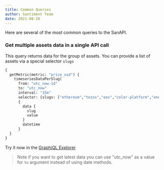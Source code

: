 ```yaml
---
title: Common Queries
author: Santiment Team
date: 2021-08-26
---
```


Here are several of the most common queries to the SanAPI. 

### Get multiple assets data in a single API call

This query returns data for the group of assets. You can provide a list of
assets via a special selector ```slugs```

```graphql
{ 
  getMetric(metric: "price_usd") {
    timeseriesDataPerSlug(
      from: "utc_now-1d"
      to: "utc_now"
      interval: "15m"
      selector: {slugs: ["ethereum","tezos","eos","color-platform","enecuum","slink"]})
      {
        data {
          slug
          value
        }
        datetime
      }
  }
}
```
Try it now in the [GraphiQL Explorer](https://api.santiment.net/graphiql?variables=%7B%7D&query=%7B%20getMetric(metric%3A%20%22price_usd%22)%20%7B%0A%20%20%20%20timeseriesDataPerSlug(%0A%20%20%20%20%20%20from%3A%20%22utc_now-1d%22%0A%20%20%20%20%20%20to%3A%22utc_now%22%0A%09%09%09interval%3A%20%2215m%22%0A%20%20%20%20%20%20selector%3A%20%7Bslugs%3A%20%5B%22ethereum%22%2C%22tezos%22%2C%22eos%22%2C%22color-platform%22%2C%22enecuum%22%2C%22slink%22%5D%7D)%0A%20%20%20%20%20%20%7B%0A%20%20%20%20%20%20%20%20data%20%7B%0A%20%20%20%20%20%20%20%20%20%20slug%0A%20%20%20%20%20%20%20%20%20%20value%0A%20%20%20%20%20%20%20%20%7D%0A%20%20%20%20%20%20%20%20datetime%0A%20%20%20%20%20%20%7D%0A%7D%0A%7D)

> Note if you want to get latest data you can use "utc_now"
> as a value for ```to``` argument instead of using date methods.
